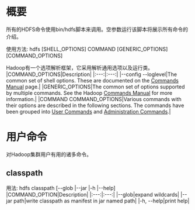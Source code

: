 # 概要
所有的HDFS命令使用bin/hdfs脚本来调用。空参数运行该脚本将展示所有命令的介绍。

使用方法: hdfs [SHELL_OPTIONS] COMMAND [GENERIC_OPTIONS] [COMMAND_OPTIONS]

Hadoop有一个选项解析框架，它采用解析通用选项以及运行类。
|COMMAND_OPTIONS|Description|
|:---:|:---:|
|--config --loglevel|The common set of shell options. These are documented on the [Commands Manual][1] page.|
|GENERIC_OPTIONS|The common set of options supported by multiple commands. See the Hadoop [Commands Manual][1] for more information.|
|COMMAND   COMMAND_OPTIONS|Various commands with their options are described in the following sections. The commands have been grouped into [User Commands][2] and [Administration Commands][3].|

# 用户命令
对Hadoop集群用户有用的诸多命令。
## classpath
用法: hdfs classpath [--glob |--jar <path> |-h |--help]
|COMMAND_OPTION|Description|
|:---:|:---:|
|--glob|expand wildcards|
|--jar path|write classpath as manifest in jar named path|
|-h, --help|print help|

[1]: http://hadoop.apache.org/docs/stable/hadoop-project-dist/hadoop-common/CommandsManual.html#Overview
[2]: http://hadoop.apache.org/docs/stable/hadoop-project-dist/hadoop-hdfs/HDFSCommands.html#User_Commands
[3]: http://hadoop.apache.org/docs/stable/hadoop-project-dist/hadoop-hdfs/HDFSCommands.html#Administration_Commands


